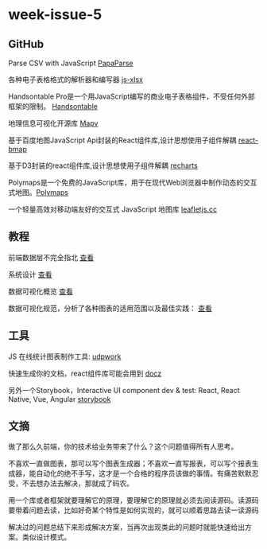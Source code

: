 # week-issue-5


## GitHub
Parse CSV with JavaScript [PapaParse](https://github.com/mholt/PapaParse)

各种电子表格格式的解析器和编写器 [js-xlsx](https://github.com/SheetJS/js-xlsx)

Handsontable Pro是一个用JavaScript编写的商业电子表格组件，不受任何外部框架的限制。 [Handsontable](https://docs.handsontable.com/pro/4.0.0/tutorial-introduction.html)

地理信息可视化开源库 [Mapv](https://github.com/huiyan-fe/mapv/#readme)

基于百度地图JavaScript Api封装的React组件库,设计思想使用子组件解耦 [react-bmap](https://github.com/huiyan-fe/react-bmap)

基于D3封装的react组件库,设计思想使用子组件解耦 [recharts](https://github.com/recharts/recharts)

Polymaps是一个免费的JavaScript库，用于在现代Web浏览器中制作动态的交互式地图。[Polymaps](https://github.com/simplegeo/polymaps)

一个轻量高效对移动端友好的交互式 JavaScript 地图库 [leafletjs.cc](http://leafletjs.cc/index.html)

## 教程
前端数据层不完全指北 [查看](https://zhuanlan.zhihu.com/p/30050350)

系统设计  [查看](https://github.com/donnemartin/system-design-primer)

数据可视化概览   [查看](https://antv.alipay.com/zh-cn/vis/blog/vis-introduce.html)

数据可视化规范，分析了各种图表的适用范围以及最佳实践： [查看](http://vis.baidu.com/chartusage/overview/)


## 工具
JS 在线统计图表制作工具: [udpwork](http://charts.udpwork.com/)

快速生成你的文档，react组件库可能会用到 [docz](https://github.com/pedronauck/docz)

另外一个Storybook，Interactive UI component dev & test: React, React Native, Vue, Angular [storybook](https://github.com/storybooks/storybook)

## 文摘
做了那么久前端，你的技术给业务带来了什么？这个问题值得所有人思考。

不喜欢一直做图表，那可以写个图表生成器；不喜欢一直写报表，可以写个报表生成器，能自动化的绝不手写，这才是一个合格的程序员该做的事情。有痛苦默默忍受，不去想办法去解决，那就成了码农。
    
用一个库或者框架就要理解它的原理，要理解它的原理就必须去阅读源码。读源码要带着问题去读，比如好奇某个特性是如何实现的，就可以顺着思路去读一读源码

解决过的问题总结下来形成解决方案，当再次出现类此的问题时就能快速给出方案。类似设计模式。













